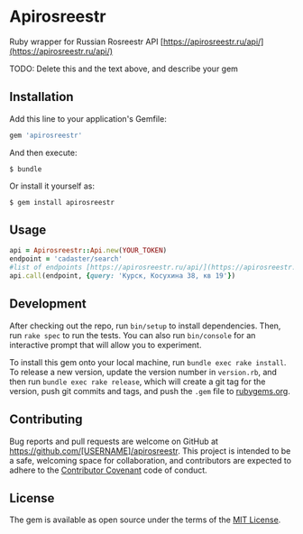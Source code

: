 # Apirosreestr

Ruby wrapper for Russian Rosreestr API [https://apirosreestr.ru/api/](https://apirosreestr.ru/api/)


TODO: Delete this and the text above, and describe your gem

## Installation

Add this line to your application's Gemfile:

```ruby
gem 'apirosreestr'
```

And then execute:

    $ bundle

Or install it yourself as:

    $ gem install apirosreestr

## Usage

```ruby
api = Apirosreestr::Api.new(YOUR_TOKEN)
endpoint = 'cadaster/search'
#list of endpoints [https://apirosreestr.ru/api/](https://apirosreestr.ru/api/)
api.call(endpoint, {query: 'Курск, Косухина 38, кв 19'})
```

## Development

After checking out the repo, run `bin/setup` to install dependencies. Then, run `rake spec` to run the tests. You can also run `bin/console` for an interactive prompt that will allow you to experiment.

To install this gem onto your local machine, run `bundle exec rake install`. To release a new version, update the version number in `version.rb`, and then run `bundle exec rake release`, which will create a git tag for the version, push git commits and tags, and push the `.gem` file to [rubygems.org](https://rubygems.org).

## Contributing

Bug reports and pull requests are welcome on GitHub at https://github.com/[USERNAME]/apirosreestr. This project is intended to be a safe, welcoming space for collaboration, and contributors are expected to adhere to the [Contributor Covenant](http://contributor-covenant.org) code of conduct.


## License

The gem is available as open source under the terms of the [MIT License](http://opensource.org/licenses/MIT).

